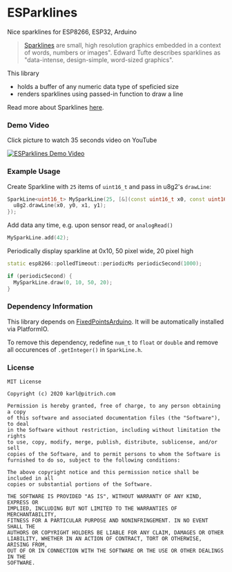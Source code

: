 # ESParklines
Nice sparklines for ESP8266, ESP32, Arduino

> [Sparklines](https://en.wikipedia.org/wiki/Sparkline) are small, high resolution
> graphics embedded in a context of words, numbers or images". Edward Tufte
> describes sparklines as "data-intense, design-simple, word-sized graphics".

This library
- holds a buffer of any numeric data type of speficied size
- renders sparklines using passed-in function to draw a line

Read more about Sparklines [here](https://www.edwardtufte.com/bboard/q-and-a-fetch-msg?msg_id=0001OR). 

### Demo Video
Click picture to watch 35 seconds video on YouTube

[![ESParklines Demo Video](http://img.youtube.com/vi/Pvfijfrt5HI/0.jpg)](http://www.youtube.com/watch?v=Pvfijfrt5HI "ESParklines Demo Video")

### Example Usage
Create Sparkline with `25` items of `uint16_t` and pass in u8g2's `drawLine`:
```cpp
SparkLine<uint16_t> MySparkLine(25, [&](const uint16_t x0, const uint16_t y0, const uint16_t x1, const uint16_t y1) { 
  u8g2.drawLine(x0, y0, x1, y1);
});
```

Add data any time, e.g. upon sensor read, or `analogRead()`
```cpp
MySparkLine.add(42);
```

Periodically display sparkline at 0x10, 50 pixel wide, 20 pixel high

```cpp
static esp8266::polledTimeout::periodicMs periodicSecond(1000);

if (periodicSecond) {
  MySparkLine.draw(0, 10, 50, 20);
}
```

### Dependency Information
This library depends on [FixedPointsArduino](https://github.com/Pharap/FixedPointsArduino). It will be automatically installed via PlatformIO.

To remove this dependency, redefine `num_t` to `float` or `double` and remove all occurences of `.getInteger()` in `SparkLine.h`.

### License
```
MIT License

Copyright (c) 2020 karl@pitrich.com

Permission is hereby granted, free of charge, to any person obtaining a copy
of this software and associated documentation files (the "Software"), to deal
in the Software without restriction, including without limitation the rights
to use, copy, modify, merge, publish, distribute, sublicense, and/or sell
copies of the Software, and to permit persons to whom the Software is
furnished to do so, subject to the following conditions:

The above copyright notice and this permission notice shall be included in all
copies or substantial portions of the Software.

THE SOFTWARE IS PROVIDED "AS IS", WITHOUT WARRANTY OF ANY KIND, EXPRESS OR
IMPLIED, INCLUDING BUT NOT LIMITED TO THE WARRANTIES OF MERCHANTABILITY,
FITNESS FOR A PARTICULAR PURPOSE AND NONINFRINGEMENT. IN NO EVENT SHALL THE
AUTHORS OR COPYRIGHT HOLDERS BE LIABLE FOR ANY CLAIM, DAMAGES OR OTHER
LIABILITY, WHETHER IN AN ACTION OF CONTRACT, TORT OR OTHERWISE, ARISING FROM,
OUT OF OR IN CONNECTION WITH THE SOFTWARE OR THE USE OR OTHER DEALINGS IN THE
SOFTWARE.
```
